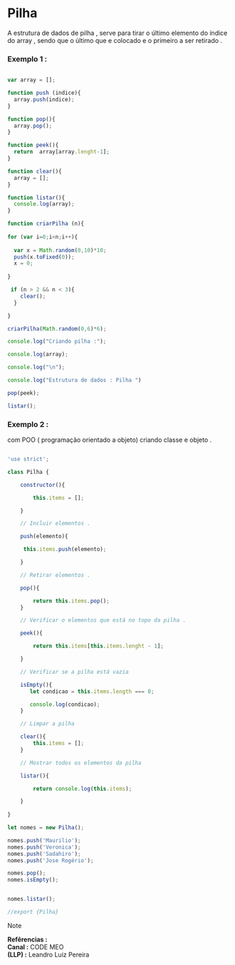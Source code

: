 


# Pilha 

A estrutura de dados de pilha , serve para tirar o último elemento do índice do array , sendo que o último que e colocado e o primeiro a ser retirado .

### Exemplo 1 :


```javascript

var array = [];

function push (indice){
  array.push(indice);
}

function pop(){
  array.pop();
}

function peek(){
  return  array[array.lenght-1];
}

function clear(){
  array = [];
}

function listar(){
  console.log(array);
}

function criarPilha (n){
  
for (var i=0;i<n;i++){
  
  var x = Math.random(0,10)*10;
  push(x.toFixed(0));
  x = 0;
  
}

 if (n > 2 && n < 3){
    clear();
  }

}

criarPilha(Math.random(0,6)*6);

console.log("Criando pilha :");

console.log(array);

console.log("\n");

console.log("Estrutura de dados : Pilha ")

pop(peek);

listar();

```



### Exemplo 2 : 

com POO ( programação orientado a objeto) criando classe e objeto .


```javascript 

'use strict';

class Pilha {

    constructor(){

        this.items = [];

    }

    // Incluir elementos .

    push(elemento){

     this.items.push(elemento);

    }

    // Retirar elementos .

    pop(){

        return this.items.pop();
    }

    // Verificar o elementos que está no topo da pilha .

    peek(){

        return this.items[this.items.lenght - 1];

    }

    // Verificar se a pilha está vazia 

    isEmpty(){
       let condicao = this.items.length === 0;

       console.log(condicao);
    }

    // Limpar a pilha 

    clear(){
        this.items = [];
    }

    // Mostrar todos os elementos da pilha 

    listar(){

        return console.log(this.items);

    }
    
}

let nomes = new Pilha();

nomes.push('Maurilio');
nomes.push('Veronica');
nomes.push('Sadahiro');
nomes.push('Jose Rogério');

nomes.pop();
nomes.isEmpty();


nomes.listar();

//export {Pilha}


``` 

> [!NOTE]
> **Refêrencias :** <br>
> **Canal :** CODE MEO <br>
> **(LLP) :** Leandro Luiz Pereira 













    
